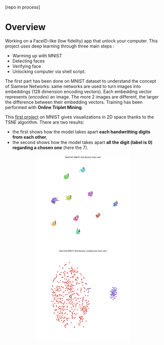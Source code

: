 [repo in process]
# Overview
Working on a FaceID-like (low fidelity) app that unlock your computer.
This project uses deep learning through three main steps :
- Warming up with MNIST
- Detecting faces
- Verifying face
- Unlocking computer via shell script.

The first part has been done on MNIST dataset to understand the concept of Siamese Networks: same  networks are used to turn images into embeddings (128 dimension encoding vectors). Each embedding vector represents (*encodes*) an image. The more 2 images are different, the larger the difference between their embedding vectors. Training has been performed with **Online Triplet Mining**.

This [first project](https://github.com/E-delweiss/HomeMade_FaceID/tree/main/imageVerification_MNIST) on MNIST gives visualizations in 2D space thanks to the TSNE algorithm. There are two results: 
* the first shows how the model takes apart **each handwritting digits from each other**, 
* the second shows how the model takes apart **all the digit (label is 0) regarding a chosen one** (here the 7).

<p align="center">
  <img src="imageVerification_MNIST/results/BatchAll MNIST distribution (test set).png?raw=true" alt="balanced_set" width="300"/>
  <img src="imageVerification_MNIST/results/BatchAll MNIST distribution unbalanced (test set).png?raw=true" alt="unbalanced_set" width="300"/>
</p>
